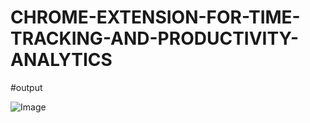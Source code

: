 # CHROME-EXTENSION-FOR-TIME-TRACKING-AND-PRODUCTIVITY-ANALYTICS
#output

![Image](https://github.com/user-attachments/assets/a369201e-28d7-4ab7-a6a2-12ec81f51751)
